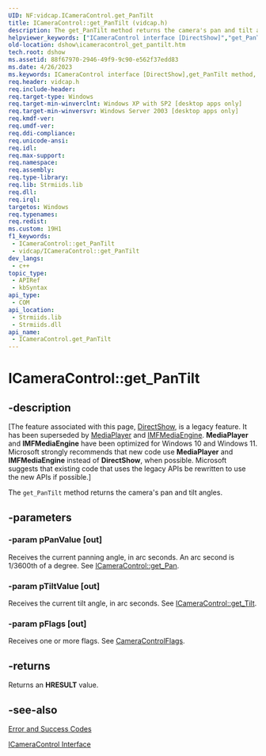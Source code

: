 ```yaml
---
UID: NF:vidcap.ICameraControl.get_PanTilt
title: ICameraControl::get_PanTilt (vidcap.h)
description: The get_PanTilt method returns the camera's pan and tilt angles.
helpviewer_keywords: ["ICameraControl interface [DirectShow]","get_PanTilt method","ICameraControl.get_PanTilt","ICameraControl::get_PanTilt","ICameraControlget_PanTilt","dshow.icameracontrol_get_pantilt","get_PanTilt","get_PanTilt method [DirectShow]","get_PanTilt method [DirectShow]","ICameraControl interface","vidcap/ICameraControl::get_PanTilt"]
old-location: dshow\icameracontrol_get_pantilt.htm
tech.root: dshow
ms.assetid: 88f67970-2946-49f9-9c90-e562f37edd83
ms.date: 4/26/2023
ms.keywords: ICameraControl interface [DirectShow],get_PanTilt method, ICameraControl.get_PanTilt, ICameraControl::get_PanTilt, ICameraControlget_PanTilt, dshow.icameracontrol_get_pantilt, get_PanTilt, get_PanTilt method [DirectShow], get_PanTilt method [DirectShow],ICameraControl interface, vidcap/ICameraControl::get_PanTilt
req.header: vidcap.h
req.include-header: 
req.target-type: Windows
req.target-min-winverclnt: Windows XP with SP2 [desktop apps only]
req.target-min-winversvr: Windows Server 2003 [desktop apps only]
req.kmdf-ver: 
req.umdf-ver: 
req.ddi-compliance: 
req.unicode-ansi: 
req.idl: 
req.max-support: 
req.namespace: 
req.assembly: 
req.type-library: 
req.lib: Strmiids.lib
req.dll: 
req.irql: 
targetos: Windows
req.typenames: 
req.redist: 
ms.custom: 19H1
f1_keywords:
 - ICameraControl::get_PanTilt
 - vidcap/ICameraControl::get_PanTilt
dev_langs:
 - c++
topic_type:
 - APIRef
 - kbSyntax
api_type:
 - COM
api_location:
 - Strmiids.lib
 - Strmiids.dll
api_name:
 - ICameraControl.get_PanTilt
---
```


# ICameraControl::get_PanTilt


## -description

\[The feature associated with this page, [DirectShow](/windows/win32/directshow/directshow), is a legacy feature. It has been superseded by [MediaPlayer](/uwp/api/Windows.Media.Playback.MediaPlayer) and [IMFMediaEngine](/windows/win32/api/mfmediaengine/nn-mfmediaengine-imfmediaengine). **MediaPlayer** and **IMFMediaEngine** have been optimized for Windows 10 and Windows 11. Microsoft strongly recommends that new code use **MediaPlayer** and **IMFMediaEngine** instead of **DirectShow**, when possible. Microsoft suggests that existing code that uses the legacy APIs be rewritten to use the new APIs if possible.\]

The <code>get_PanTilt</code> method returns the camera's pan and tilt angles.

## -parameters

### -param pPanValue [out]

Receives the current panning angle, in arc seconds. An arc second is 1/3600th of a degree. See <a href="/windows/desktop/api/vidcap/nf-vidcap-icameracontrol-get_pan">ICameraControl::get_Pan</a>.

### -param pTiltValue [out]

Receives the current tilt angle, in arc seconds. See <a href="/windows/desktop/api/vidcap/nf-vidcap-icameracontrol-get_tilt">ICameraControl::get_Tilt</a>.

### -param pFlags [out]

Receives one or more flags. See <a href="/windows/win32/api/strmif/ne-strmif-cameracontrolflags">CameraControlFlags</a>.

## -returns

Returns an <b>HRESULT</b> value.

## -see-also

<a href="/windows/desktop/DirectShow/error-and-success-codes">Error and Success Codes</a>



<a href="/windows/desktop/api/vidcap/nn-vidcap-icameracontrol">ICameraControl Interface</a>